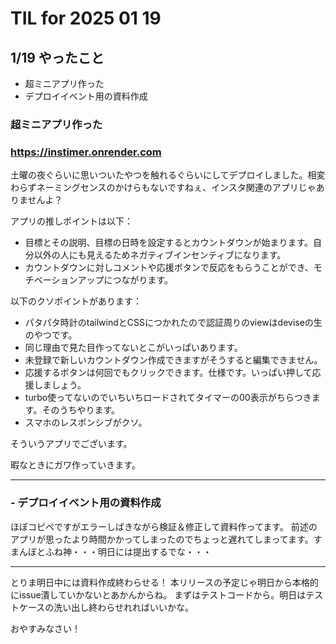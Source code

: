 # TIL for 2025 01 19
## 1/19 やったこと

- 超ミニアプリ作った
- デプロイイベント用の資料作成


### 超ミニアプリ作った

### https://instimer.onrender.com

土曜の夜ぐらいに思いついたやつを触れるぐらいにしてデプロイしました。相変わらずネーミングセンスのかけらもないですねぇ、インスタ関連のアプリじゃありませんよ？

アプリの推しポイントは以下：
- 目標とその説明、目標の日時を設定するとカウントダウンが始まります。自分以外の人にも見えるためネガティブインセンティブになります。
- カウントダウンに対しコメントや応援ボタンで反応をもらうことができ、モチベーションアップにつながります。

以下のクソポイントがあります：
- パタパタ時計のtailwindとCSSにつかれたので認証周りのviewはdeviseの生のやつです。
- 同じ理由で見た目作ってないとこがいっぱいあります。
- 未登録で新しいカウントダウン作成できますがそうすると編集できません。
- 応援するボタンは何回でもクリックできます。仕様です。いっぱい押して応援しましょう。
- turbo使ってないのでいちいちロードされてタイマーの00表示がちらつきます。そのうちやります。
- スマホのレスポンシブがクソ。

そういうアプリでございます。

暇なときにガワ作っていきます。


---

### - デプロイイベント用の資料作成

ほぼコピペですがエラーしばきながら検証＆修正して資料作ってます。
前述のアプリが思ったより時間かかってしまったのでちょっと遅れてしまってます。すまんぼとふね神・・・明日には提出するでな・・・


---

とりま明日中には資料作成終わらせる！
本リリースの予定じゃ明日から本格的にissue潰していかないとあかんからね。
まずはテストコードから。明日はテストケースの洗い出し終わらせれればいいかな。

おやすみなさい！
